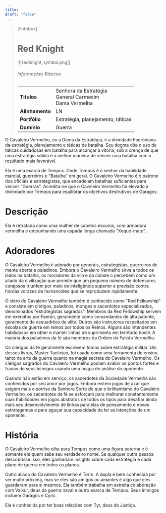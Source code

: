 ```yaml
---
title: 
draft: "false"
---
```

> [!infobox]
> # Red Knight
> ![[redknight_symbol.png]]
> ###### Informações Básicas
> | | |
> | ---- | ---- |
> | **Titulos** | Senhora da Estratégia<br/>General Carmesim<br/>Dama Vermelha |
> | **Alinhamento** | LN |
> | **Portfólio** | Estratégia, planejamento, táticas |
> | **Domínio** | Guerra |

O Cavaleiro Vermelho, ou a Dama da Estratégia, é a divindade Faerûniana da estratégia, planejamento e táticas de batalha. Seu dogma dita o uso de táticas cuidadosas em batalha para alcançar a vitória, sob a crença de que uma estratégia sólida é a melhor maneira de vencer uma batalha com o resultado mais favorável.

Ela é uma exarca de Tempus. Onde Tempus é o senhor da habilidade marcial, guerreiros e "Batalha" em geral. O Cavaleiro Vermelho é o patrono dos oficiais e estrategistas, que encadeiam batalhas suficientes para vencer "Guerras". Acredita-se que o Cavaleiro Vermelho foi elevado à divindade por Tempus para equilibrar os objetivos destrutivos de Garagos.

# Descrição
Ela é retratada como uma mulher de cabelos escuros, com armadura vermelha e empunhando uma espada longa chamada "Xeque-mate".

# Adoradores
O Cavaleiro Vermelho é adorado por generais, estrategistas, guerreiros de mente aberta e paladinos. Embora o Cavaleiro Vermelho sirva a todos os lados na batalha, os moradores da vila e da cidade o percebem como um aliado da civilização que permite que um pequeno número de defensores corajosos triunfem por meio de inteligência superior e previsão contra hordas vorazes de humanoides que se reproduzem rapidamente.

O clero do Cavaleiro Vermelho também é conhecido como "Red Fellowship" e consiste em clérigos, paladinos, monges e sacerdotes especializados, denominados "estrategistas sagrados". Membros da Red Fellowship servem em exércitos por Faerûn, geralmente como comandantes de alta patente, geralmente de esquadrões de elite. Outros são instrutores respeitados em escolas de guerra em reinos por todos os Reinos. Alguns são intendentes habilidosos em obter e manter linhas de suprimento em território hostil. A maioria dos paladinos da fé são membros da Ordem do Falcão Vermelho.

Os clérigos da fé geralmente escrevem tomos sobre estratégia militar. Um desses livros, Master Tactician, foi usado como uma ferramenta de ensino, tanto na arte da guerra quanto na magia secreta do Cavaleiro Vermelho. Os clérigos sagrados do Cavaleiro Vermelho podiam avaliar os pontos fortes e fracos de seus inimigos usando uma magia de análise do oponente.

Quando não estão em serviço, os sacerdotes da Sociedade Vermelha são conhecidos por seu amor por jogos. Embora evitem jogos de azar que exigem mais o sorriso da Senhora Sorte do que o brilhantismo do Cavaleiro Vermelho, os sacerdotes da fé se esforçam para melhorar constantemente suas habilidades em jogos abstratos de todos os tipos para desafiar ainda mais seu desenvolvimento de linhas paralelas de pensamento e novos estratagemas e para aguçar sua capacidade de ler as intenções de um oponente.

# História
O Cavaleiro Vermelho olha para Tempus como uma figura paterna e é somente ele quem sabe seu verdadeiro nome. Se qualquer outra pessoa descobrisse isso, eles ganhariam insights sobre cada estratégia e cada plano de guerra em todos os planos.

Outro aliado do Cavaleiro Vermelho é Torm. A dupla é bem conhecida por ser muito próxima, mas se eles são amigos ou amantes é algo que eles guardaram para si mesmos. Ela também trabalha em estreita colaboração com Valkur, deus da guerra naval e outro exarca de Tempus. Seus inimigos incluem Garagos e Cyric.

Ela é conhecida por ter boas relações com Tyr, deus da Justiça.